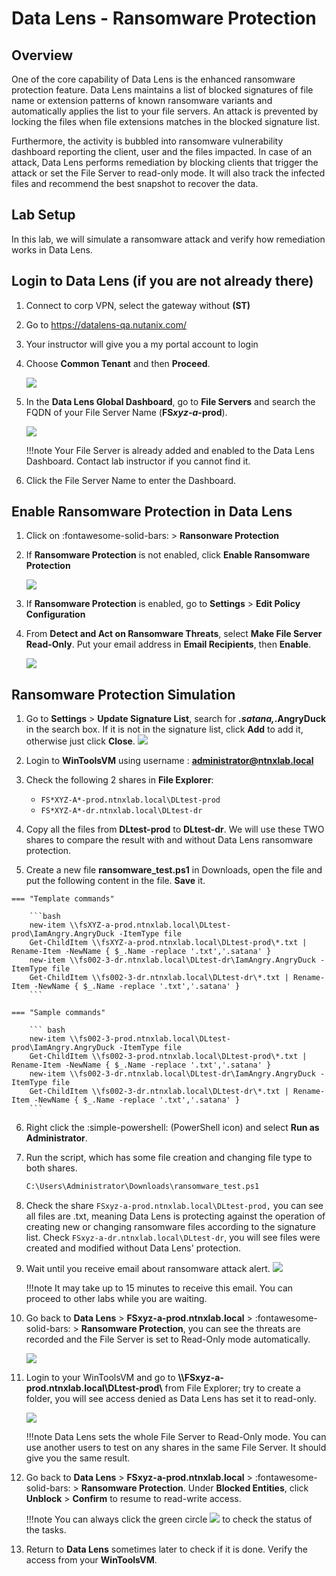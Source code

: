 # Data Lens - Ransomware Protection

## Overview
One of the core capability of Data Lens is the enhanced ransomware protection feature. Data Lens maintains a list of blocked signatures of file name or extension patterns of known ransomware variants and automatically applies the list to
your file servers. An attack is prevented by locking the files
when file extensions matches in the blocked signature list.

Furthermore, the activity is bubbled into ransomware vulnerability dashboard reporting the client, user and the files impacted. In case of an attack, Data Lens performs remediation by blocking clients that trigger the attack or set the File Server to read-only mode. It will also track the infected files and recommend the best snapshot to recover the data.

## Lab Setup

In this lab, we will simulate a ransomware attack and verify how remediation works in Data Lens. 

## Login to Data Lens (if you are not already there)

1. Connect to corp VPN, select the gateway without **(ST)**
   
2. Go to https://datalens-qa.nutanix.com/ 
   
3. Your instructor will give you a my portal account to login
   
4. Choose **Common Tenant** and then **Proceed**.
   
    ![](images/dl1.png)

5. In the **Data Lens Global Dashboard**, go to **File Servers** and search the FQDN of your File Server Name (**FS*xyz*-*a*-prod**).

    ![](images/dl2.png)

    !!!note 
           Your File Server is already added and enabled to the Data Lens Dashboard. Contact lab instructor if you cannot find it.


6. Click the File Server Name to enter the Dashboard.

## Enable Ransomware Protection in Data Lens

1. Click on :fontawesome-solid-bars: > **Ransonware Protection**

2. If **Ransomware Protection** is not enabled, click **Enable Ransomware Protection**
   
   ![](images/dl3.png)

3. If **Ransomware Protection** is enabled, go to **Settings** > **Edit Policy Configuration**

4.  From **Detect and Act on Ransomware Threats**, select **Make File Server Read-Only**. Put your email address in **Email Recipients**, then **Enable**.
      
    ![](images/dl4.png)

## Ransomware Protection Simulation

1.    Go to **Settings** > **Update Signature List**, search for ****.satana*,*.AngryDuck** in the search box. If it is not in the signature list, click **Add** to add it, otherwise just click **Close**.
            ![](images/dl5.png)

2.    Login to **WinToolsVM** using username : **administrator@ntnxlab.local**

3.    Check the following 2 shares in **File Explorer**:

      - ``FS*XYZ-A*-prod.ntnxlab.local\DLtest-prod``
      - ``FS*XYZ-A*-dr.ntnxlab.local\DLtest-dr``

4.    Copy all the files from **DLtest-prod** to **DLtest-dr**. We will use these TWO shares to compare the result with and without Data Lens ransomware protection.

5.    Create a new file **ransomware_test.ps1** in Downloads, open the file and put the following content in the file. **Save** it.
    
    === "Template commands"
    
        ```bash
        new-item \\fsXYZ-a-prod.ntnxlab.local\DLtest-prod\IamAngry.AngryDuck -ItemType file
        Get-ChildItem \\fsXYZ-a-prod.ntnxlab.local\DLtest-prod\*.txt | Rename-Item -NewName { $_.Name -replace '.txt','.satana' }
        new-item \\fs002-3-dr.ntnxlab.local\DLtest-dr\IamAngry.AngryDuck -ItemType file
        Get-ChildItem \\fs002-3-dr.ntnxlab.local\DLtest-dr\*.txt | Rename-Item -NewName { $_.Name -replace '.txt','.satana' }
        ```
    
    === "Sample commands"
    
        ``` bash
        new-item \\fs002-3-prod.ntnxlab.local\DLtest-prod\IamAngry.AngryDuck -ItemType file
        Get-ChildItem \\fs002-3-prod.ntnxlab.local\DLtest-prod\*.txt | Rename-Item -NewName { $_.Name -replace '.txt','.satana' }
        new-item \\fs002-3-dr.ntnxlab.local\DLtest-dr\IamAngry.AngryDuck -ItemType file
        Get-ChildItem \\fs002-3-dr.ntnxlab.local\DLtest-dr\*.txt | Rename-Item -NewName { $_.Name -replace '.txt','.satana' }
        ```

6. Right click the :simple-powershell: (PowerShell icon) and select **Run as Administrator**.

7. Run the script, which has some file creation and changing file type to both shares.

    ```bash
    C:\Users\Administrator\Downloads\ransomware_test.ps1
    ```

8.   Check the share ``FSxyz-a-prod.ntnxlab.local\DLtest-prod,`` you can see all files are .txt, meaning Data Lens is protecting against the operation of creating new or changing ransomware files according to the signature list. Check ``FSxyz-a-dr.ntnxlab.local\DLtest-dr``, you will see files were created and modified without Data Lens' protection.

9.  Wait until you receive email about ransomware attack alert.
            ![](images/dl8.png)

    !!!note
            It may take up to 15 minutes to receive this email. You can proceed to other labs while you are waiting.

10. Go back to **Data Lens** > **FSxyz-a-prod.ntnxlab.local** > :fontawesome-solid-bars: > **Ransomware Protection**, you can see the threats are recorded and the File Server is set to Read-Only mode automatically.
   
      ![](images/dl9.png)

11. Login to your WinToolsVM and go to **\\\FSxyz-a-prod.ntnxlab.local\DLtest-prod\\** from File Explorer; try to create a folder, you will see access denied as Data Lens has set it to read-only.
    
    ![](images/dl10.png)
    
    !!!note
           Data Lens sets the whole File Server to Read-Only mode. You can use another users to test on any shares in the same File Server. It should give you the same result.


11. Go back to **Data Lens** > **FSxyz-a-prod.ntnxlab.local** > :fontawesome-solid-bars: > **Ransomware Protection**. Under **Blocked Entities**, click **Unblock** > **Confirm** to resume to read-write access.

      !!!note
            You can always click the green circle ![](images/greencircle.png) to check the status of the tasks.

12.   Return to **Data Lens** sometimes later to check if it is done. Verify the access from your **WinToolsVM**.
